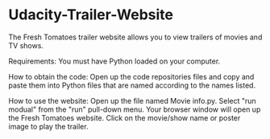 # Udacity-Trailer-Website
The Fresh Tomatoes trailer website allows you to view trailers of movies and TV shows.

Requirements: You must have Python loaded on your computer.

How to obtain the code: Open up the code repositories files and copy and paste them into Python files that are named according to the names listed. 

How to use the website: Open up the file named Movie info.py. Select "run modual" from the "run" pull-down menu. Your browser window will open up the Fresh Tomatoes website. Click on the movie/show name or poster image to play the trailer. 
 
